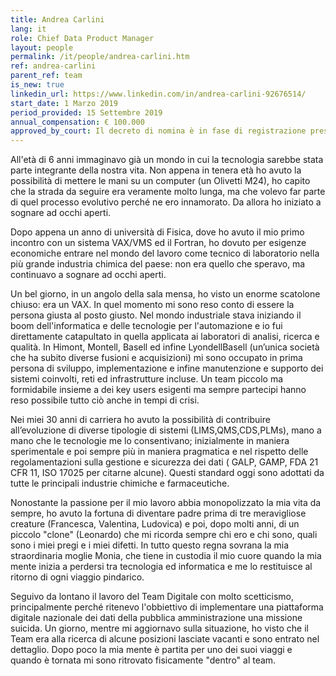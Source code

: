 ```yaml
---
title: Andrea Carlini
lang: it
role: Chief Data Product Manager
layout: people
permalink: /it/people/andrea-carlini.htm
ref: andrea-carlini
parent_ref: team
is_new: true
linkedin_url: https://www.linkedin.com/in/andrea-carlini-92676514/
start_date: 1 Marzo 2019
period_provided: 15 Settembre 2019
annual_compensation: € 100.000
approved_by_court: Il decreto di nomina è in fase di registrazione presso la Corte dei Conti.
---
```

All'età di 6 anni immaginavo già un mondo in cui la tecnologia sarebbe stata parte integrante della nostra vita. Non appena in tenera età ho avuto la possibilità di mettere le mani su un computer (un Olivetti M24), ho capito che la strada da seguire era veramente molto lunga, ma che volevo far parte di quel processo evolutivo perché ne ero innamorato. Da allora ho iniziato a sognare ad occhi aperti.

Dopo appena un anno di università di Fisica, dove ho avuto il mio primo incontro con un sistema VAX/VMS ed il Fortran, ho dovuto per esigenze economiche entrare nel mondo del lavoro come tecnico di laboratorio nella più grande industria chimica del paese: non era quello che speravo, ma continuavo a sognare ad occhi aperti. 

Un bel giorno, in un angolo della sala mensa, ho visto un enorme scatolone chiuso: era un VAX. In quel momento mi sono reso conto di essere la persona giusta al posto giusto. Nel mondo industriale stava iniziando il boom dell'informatica e delle tecnologie per l'automazione e io fui direttamente catapultato in quella applicata ai laboratori di analisi, ricerca e qualità.
In Himont, Montell, Basell ed infine LyondellBasell (un’unica società che ha subito diverse fusioni e acquisizioni) mi sono occupato in prima persona di sviluppo, implementazione e infine manutenzione e supporto dei sistemi coinvolti, reti ed infrastrutture incluse. Un team piccolo ma formidabile insieme a dei key users esigenti ma sempre partecipi hanno reso possibile tutto ciò anche in tempi di crisi.

Nei miei 30 anni di carriera ho avuto la possibilità di contribuire all’evoluzione di diverse tipologie di sistemi (LIMS,QMS,CDS,PLMs), mano a mano che le tecnologie me lo consentivano; inizialmente in maniera sperimentale e poi sempre più in maniera pragmatica e nel rispetto delle regolamentazioni sulla gestione e sicurezza dei dati ( GALP, GAMP, FDA 21 CFR 11, ISO 17025 per citarne alcune). Questi standard oggi sono adottati da tutte le principali industrie chimiche e farmaceutiche.

Nonostante la passione per il mio lavoro abbia monopolizzato la mia vita da sempre, ho avuto la fortuna di diventare padre prima di tre meravigliose creature (Francesca, Valentina, Ludovica) e poi, dopo molti anni, di un piccolo "clone" (Leonardo) che mi ricorda sempre chi ero e chi sono, quali sono i miei pregi e i miei difetti. In tutto questo regna sovrana la mia straordinaria moglie Monia, che tiene in custodia il mio cuore quando la mia mente inizia a perdersi tra tecnologia ed informatica e me lo restituisce al ritorno di ogni viaggio pindarico.  

Seguivo da lontano il lavoro del Team Digitale con molto scetticismo, principalmente perché ritenevo l'obbiettivo di implementare una piattaforma digitale nazionale dei dati della pubblica amministrazione una missione suicida. Un giorno, mentre mi aggiornavo sulla situazione, ho visto che il Team era alla ricerca di alcune posizioni lasciate vacanti e sono entrato nel dettaglio. Dopo poco la mia mente è partita per uno dei suoi viaggi e quando è tornata mi sono ritrovato fisicamente "dentro" al team.

